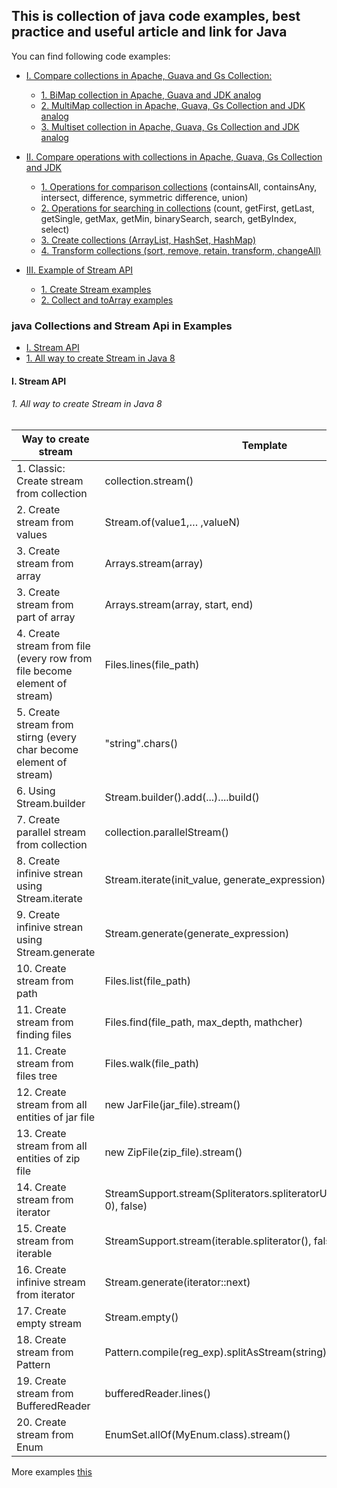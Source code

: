 ## This is collection of java code examples, best practice and useful article and link for Java

You can find following code examples:
- [I. Compare collections in Apache, Guava and Gs Collection:](https://github.com/Vedenin/java_in_examples/tree/master/collections/src/com/github/vedenin/eng/collections)
    - [1. BiMap collection in Apache, Guava and JDK analog](https://github.com/Vedenin/java_in_examples/tree/master/collections/src/com/github/vedenin/eng/collections/bimap)
    - [2. MultiMap collection in Apache, Guava, Gs Collection and JDK analog](https://github.com/Vedenin/java_in_examples/tree/master/collections/src/com/github/vedenin/eng/collections/multimap)
    - [3. Multiset collection in Apache, Guava, Gs Collection and JDK analog](https://github.com/Vedenin/java_in_examples/tree/master/collections/src/com/github/vedenin/eng/collections/multiset)


- [II. Compare operations with collections in Apache, Guava, Gs Collection and JDK](https://github.com/Vedenin/java_in_examples/tree/master/collections/src/com/github/vedenin/eng/collections/utils)
    - [1. Operations for comparison collections](https://github.com/Vedenin/java_in_examples/blob/master/collections/src/com/github/vedenin/eng/collections/utils/CollectionCompareTests.java)  (containsAll, containsAny, intersect, difference, symmetric difference, union)
    - [2. Operations for searching in collections](https://github.com/Vedenin/java_in_examples/blob/master/collections/src/com/github/vedenin/eng/collections/utils/CollectionSearchTests.java) (count, getFirst, getLast, getSingle, getMax, getMin, binarySearch, search, getByIndex, select)
    - [3. Create collections (ArrayList, HashSet, HashMap)](https://github.com/Vedenin/java_in_examples/blob/master/collections/src/com/github/vedenin/eng/collections/utils/CreateCollectionTest.java)
    - [4. Transform collections (sort, remove, retain, transform, changeAll)](https://github.com/Vedenin/java_in_examples/blob/master/collections/src/com/github/vedenin/eng/collections/utils/JavaTransformTest.java)

- [III. Example of Stream API](https://github.com/Vedenin/java_in_examples/tree/master/stream_api/src/com/github/vedenin/eng/stream_api)
    - [1. Create Stream examples](https://github.com/Vedenin/java_in_examples/blob/master/collections/src/com/github/vedenin/eng/collections/utils/CollectionCompareTests.java)
    - [2. Collect and toArray examples](https://github.com/Vedenin/java_in_examples/blob/master/collections/src/com/github/vedenin/eng/collections/utils/CollectionSearchTests.java)

### java Collections and Stream Api in Examples

- [I. Stream API](#i-stream-api)
- [1. All way to create Stream in Java 8](#1-all-way-to-create-stream-in-java-8)
  
#### I. Stream API

###### 1. All way to create Stream in Java 8

Way to create stream	 | 	Template	 | 	Example
-------------	 | 	-------------	 | 	-------------
1. Classic: Create stream from collection	 | 	collection.stream()	 | 	 Collection<String> collection = Arrays.asList("a1", "a2", "a3");  <br/>     Stream<String> streamFromCollection = collection.stream();
2. Create stream from values	 | 	Stream.of(value1,… ,valueN)	 | 	Stream<String> streamFromValues = Stream.of("a1", "a2", "a3");
3. Create stream from array	 | 	Arrays.stream(array)	 | 	String[] array = {"a1","a2","a3"};   <br/>         Stream<String> streamFromArrays = Arrays.stream(array);        
3. Create stream from part of array	 | 	Arrays.stream(array, start, end)	 | 	String[] array = {"a1","a2","a3"};<br/>              Stream<String> streamFromArrays = Arrays.stream(array, 1, 2);        
4. Create stream from file (every row from file become element of stream)	 | 	Files.lines(file_path)	 | 	Stream<String> streamFromFiles = Files.lines(Paths.get("file.txt"));
5. Create stream from stirng (every char become element of stream)	 | 	"string".chars()	 | 	IntStream streamFromString = "123".chars();
6. Using Stream.builder	 | 	Stream.builder().add(...)....build()	 | 	Stream.builder().add("a1").add("a2").add("a3").build();
7. Create parallel stream from collection	 | 	collection.parallelStream()	 | 	Stream<String> stream = collection.parallelStream();
8. Create infinive strean using Stream.iterate	 | 	Stream.iterate(init_value, generate_expression)	 | 	Stream<Integer> streamFromIterate = Stream.iterate(1, n -> n + 1);
9. Create infinive strean using Stream.generate	 | 	Stream.generate(generate_expression)	 | 	Stream<String> streamFromGenerate = Stream.generate(() -> "a1");
10. Create stream from path	 | 	Files.list(file_path)	 | 	Stream<Path> streamFromPath = Files.list(Paths.get(""));
11. Create stream from finding files	 | 	Files.find(file_path, max_depth, mathcher)	 | 	Stream<Path> streamFromFind = Files.find(Paths.get(""), 10, (p,a) -> true);
11. Create stream from files tree	 | 	Files.walk(file_path)	 |         Stream<Path> streamFromFileTree = Files.walk(Paths.get(""));
12. Create stream from all entities of jar file	 | 	new JarFile(jar_file).stream()	 | 	…
13. Create stream from all entities of zip file	 | 	new ZipFile(zip_file).stream()	 | 	…
14. Create stream from iterator	 | StreamSupport.stream(Spliterators.spliteratorUnknownSize(iterator, 0), false) | 	...
15. Create stream from iterable	 | 	StreamSupport.stream(iterable.spliterator(), false) | 	…
16. Create infinive stream from iterator	 | 	Stream.generate(iterator::next) | 	…
17. Create empty stream  | 	Stream.empty() |  Stream<String> streamEmpty = Stream.empty();
18. Create stream from Pattern  | 	Pattern.compile(reg_exp).splitAsStream(string) |  Stream<String> streamFromPattern = Pattern.compile(":").splitAsStream("a1:a2:a3");
19. Create stream from BufferedReader  | 	bufferedReader.lines() |  Stream<String> streamFromBufferedReader = bufferedReader.lines();
20. Create stream from Enum  | 	EnumSet.allOf(MyEnum.class).stream() | Stream<MyEnum> streamFromEnum = EnumSet.allOf(MyEnum.class).stream();

More examples [this](https://github.com/Vedenin/java_in_examples/blob/master/src/com/github/vedenin/eng/stream_api/BuildTests.java)

